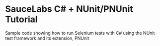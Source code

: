 # SauceLabs C# + NUnit/PNUnit Tutorial

Sample code showing how to run Selenium tests with C# using the NUnit test framework and its extension, PNUnit
